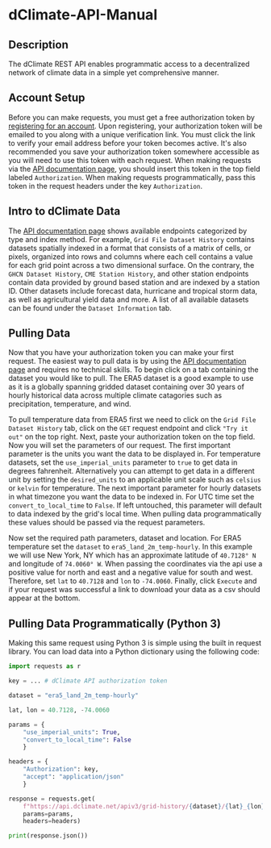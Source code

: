 # dClimate-API-Manual

## Description

The dClimate REST API enables programmatic access to a decentralized network of climate data in a simple yet comprehensive manner.

## Account Setup

Before you can make requests, you must get a free authorization token by [registering for an account](https://api.dclimate.net/register). Upon registering, your authorization token will be emailed to you along with a unique verification link. You must click the link to verify your email address before your token becomes active. It's also recommended you save your authorization token somewhere accessible as you will need to use this token with each request. When making requests via the [API documentation page](https://api.dclimate.net), you should insert this token in the top field labeled `Authorization`. When making requests programmatically, pass this token in the request headers under the key `Authorization`.

## Intro to dClimate Data

The [API documentation page](https://api.dclimate.net) shows available endpoints categorized by type and index method. For example, `Grid File Dataset History` contains datasets spatially indexed in a format that consists of a matrix of cells, or pixels, organized into rows and columns where each cell contains a value for each grid point across a two dimensional surface. On the contrary, the `GHCN Dataset History`, `CME Station History`, and other station endpoints contain data provided by ground based station and are indexed by a station ID. Other datasets include forecast data, hurricane and tropical storm data, as well as agricultural yield data and more. A list of all available datasets can be found under the `Dataset Information` tab. 

## Pulling Data

Now that you have your authorization token you can make your first request. The easiest way to pull data is by using the [API documentation page](https://api.dclimate.net) and requires no technical skills. To begin click on a tab containing the dataset you would like to pull. The ERA5 dataset is a good example to use as it is a globally spanning gridded dataset containing over 30 years of hourly historical data across multiple climate catagories such as precipitation, temperature, and wind. <!--  We'll talk more about dataset selection below.  -->

To pull temperature data from ERA5 first we need to click on the `Grid File Dataset History` tab, click on the `GET` request endpoint and click `"Try it out"` on the top right. Next, paste your authorization token on the top field. Now you will set the parameters of our request. The first important parameter is the units you want the data to be displayed in. For temperature datasets, set the `use_imperial_units` parameter to `true` to get data in degrees fahrenheit. Alternatively you can attempt to get data in a different unit by setting the `desired_units` to an applicable unit scale such as `celsius` or `kelvin` for temperature. The next important parameter for hourly datasets in what timezone you want the data to be indexed in. For UTC time set the `convert_to_local_time` to `False`. If left untouched, this parameter will default to data indexed by the grid's local time. When pulling data programmatically these values should be passed via the request parameters.

Now set the required path parameters, dataset and location. For ERA5 temperature set the `dataset` to `era5_land_2m_temp-hourly`. In this example we will use New York, NY which has an approximate latitude of `40.7128° N` and longitude of `74.0060° W`. When passing the coordinates via the api use a positive value for north and east and a negative value for south and west. Therefore, set `lat` to `40.7128` and `lon` to `-74.0060`. Finally, click `Execute` and if your request was successful a link to download your data as a csv should appear at the bottom.

## Pulling Data Programmatically (Python 3)

Making this same request using Python 3 is simple using the built in request library. You can load data into a Python dictionary using the following code:

```python
import requests as r

key = ... # dClimate API authorization token

dataset = "era5_land_2m_temp-hourly"

lat, lon = 40.7128, -74.0060

params = {
    "use_imperial_units": True,
    "convert_to_local_time": False
    }

headers = {
    "Authorization": key,
    "accept": "application/json" 
    }

response = requests.get(
    f"https://api.dclimate.net/apiv3/grid-history/{dataset}/{lat}_{lon}",
    params=params,
    headers=headers)

print(response.json())

```

<!-- ## Understanding Metadata -->

